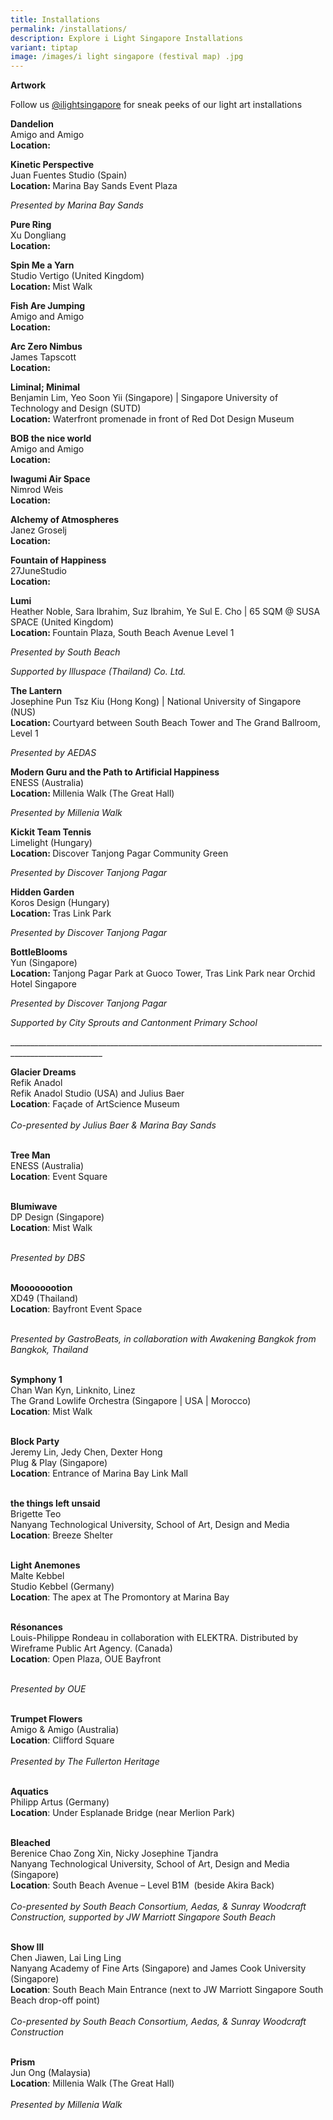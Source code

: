 ```yaml
---
title: Installations
permalink: /installations/
description: Explore i Light Singapore Installations
variant: tiptap
image: /images/i light singapore (festival map) .jpg
---
```

<p><strong>Artwork</strong>
</p>
<p>Follow us <a href="https://www.instagram.com/ilightsingapore/" rel="noopener noreferrer nofollow" target="_blank">@ilightsingapore</a> for
sneak peeks of our light art&nbsp;installations</p>
<p><strong>Dandelion</strong> 
<br>Amigo and Amigo
<br><strong>Location:</strong>
</p>
<p></p>
<p><strong>Kinetic Perspective</strong> 
<br>Juan Fuentes Studio (Spain)
<br><strong>Location: </strong>Marina Bay Sands Event Plaza</p>
<p><em>Presented by Marina Bay Sands</em>
</p>
<p><strong>Pure Ring</strong> 
<br>Xu Dongliang
<br><strong>Location:</strong>
</p>
<p><strong>Spin Me a Yarn</strong> 
<br>Studio Vertigo (United Kingdom)
<br><strong>Location: </strong>Mist Walk</p>
<p><strong>Fish Are Jumping</strong> 
<br>Amigo and Amigo
<br><strong>Location:</strong>
</p>
<p><strong>Arc Zero Nimbus</strong> 
<br>James Tapscott
<br><strong>Location:</strong>
</p>
<p><strong>Liminal; Minimal</strong> 
<br>Benjamin Lim, Yeo Soon Yii (Singapore) | Singapore University of Technology
and Design (SUTD)
<br><strong>Location:</strong> Waterfront promenade in front of Red Dot Design
Museum</p>
<p><strong>BOB the nice world</strong> 
<br>Amigo and Amigo
<br><strong>Location:</strong>
</p>
<p><strong>Iwagumi Air Space</strong> 
<br>Nimrod Weis
<br><strong>Location:</strong>
</p>
<p><strong>Alchemy of Atmospheres</strong> 
<br>Janez Groselj
<br><strong>Location:</strong>
</p>
<p><strong>Fountain of Happiness</strong> 
<br>27JuneStudio
<br><strong>Location:</strong>
</p>
<p><strong>Lumi</strong> 
<br>Heather Noble, Sara Ibrahim, Suz Ibrahim, Ye Sul E. Cho | 65 SQM @ SUSA
SPACE (United Kingdom)
<br><strong>Location: </strong>Fountain Plaza, South Beach Avenue Level 1</p>
<p><em>Presented by South Beach</em>
</p>
<p><em>Supported by Illuspace (Thailand) Co. Ltd.</em>
</p>
<p><strong>The Lantern</strong> 
<br>Josephine Pun Tsz Kiu (Hong Kong) | National University of Singapore (NUS)
<br><strong>Location: </strong>Courtyard between South Beach Tower and The
Grand Ballroom, Level 1</p>
<p><em>Presented by AEDAS</em>
</p>
<p><strong>Modern Guru and the Path to Artificial Happiness</strong> 
<br>ENESS (Australia)
<br><strong>Location: </strong>Millenia Walk (The Great Hall)</p>
<p><em>Presented by Millenia Walk</em>
</p>
<p><strong>Kickit Team Tennis</strong> 
<br>Limelight (Hungary)
<br><strong>Location: </strong>Discover Tanjong Pagar Community Green</p>
<p><em>Presented by Discover Tanjong Pagar</em>
</p>
<p><strong>Hidden Garden</strong> 
<br>Koros Design (Hungary)
<br><strong>Location: </strong>Tras Link Park</p>
<p><em>Presented by Discover Tanjong Pagar</em>
</p>
<p><strong>BottleBlooms</strong> 
<br>Yun (Singapore)
<br><strong>Location: </strong>Tanjong Pagar Park at Guoco Tower, Tras Link
Park near Orchid Hotel Singapore</p>
<p><em>Presented by Discover Tanjong Pagar</em>
</p>
<p><em>Supported by City Sprouts and Cantonment Primary School</em>
</p>
<p></p>
<p>_____________________________________________________________________________________________________</p>
<p><strong>Glacier Dreams </strong>
<br>Refik Anadol
<br>Refik Anadol Studio (USA) and Julius Baer
<br><strong>Location</strong>: Façade of ArtScience Museum
<br>
<br><em>Co-presented by Julius Baer &amp; Marina Bay Sands</em> 
<br>
<br>
</p>
<p><strong>Tree Man </strong>
<br>ENESS (Australia)
<br><strong>Location</strong>: Event Square
<br>
<br>
</p>
<p><strong>Blumiwave</strong> 
<br>DP Design (Singapore)
<br><strong>Location</strong>: Mist Walk
<br>
<br>
</p>
<p><em>Presented by DBS</em> 
<br>
<br>
</p>
<p><strong>Moooooootion</strong> 
<br>XD49 (Thailand)
<br><strong>Location</strong>: Bayfront Event Space
<br>
<br>
</p>
<p><em>Presented by&nbsp;GastroBeats, in collaboration with Awakening Bangkok from Bangkok, Thailand</em> 
<br>
<br>
</p>
<p><strong>Symphony 1 </strong>
<br>Chan Wan Kyn,&nbsp;Linknito,&nbsp;Linez
<br>The Grand Lowlife Orchestra (Singapore | USA | Morocco)
<br><strong>Location</strong>: Mist Walk
<br>
<br>
</p>
<p><strong>Block Party</strong> 
<br>Jeremy Lin, Jedy Chen, Dexter Hong&nbsp;
<br>Plug &amp; Play (Singapore)
<br><strong>Location</strong>: Entrance of Marina Bay Link Mall
<br>
<br>
</p>
<p><strong>the things left unsaid</strong> 
<br>Brigette Teo
<br>Nanyang Technological University, School of Art, Design and Media
<br><strong>Location</strong>: Breeze Shelter
<br>
<br>
</p>
<p><strong>Light Anemones</strong> 
<br>Malte&nbsp;Kebbel&nbsp;
<br>Studio&nbsp;Kebbel&nbsp;(Germany)
<br><strong>Location</strong>: The apex at The Promontory at Marina Bay
<br>
<br>
</p>
<p><strong>Résonances</strong> 
<br>Louis-Philippe Rondeau in collaboration with ELEKTRA. Distributed by Wireframe
Public Art Agency. (Canada)
<br><strong>Location</strong>: Open Plaza, OUE Bayfront
<br>
<br>
</p>
<p><em>Presented by OUE</em> 
<br>
<br>
</p>
<p><strong>Trumpet Flowers</strong> 
<br>Amigo &amp; Amigo (Australia)
<br><strong>Location</strong>: Clifford Square
<br>
<br><em>Presented by The Fullerton Heritage</em> 
<br>
<br>
</p>
<p><strong>Aquatics </strong>
<br>Philipp Artus (Germany)
<br><strong>Location</strong>: Under Esplanade Bridge (near Merlion Park)
<br>
<br>
</p>
<p><strong>Bleached</strong> 
<br>Berenice Chao Zong Xin, Nicky Josephine Tjandra
<br>Nanyang Technological University, School of Art, Design and Media (Singapore)
<br><strong>Location</strong>: South Beach Avenue – Level B1M&nbsp; (beside
Akira Back)
<br>
<br><em>Co-presented by South Beach Consortium, Aedas, &amp; Sunray Woodcraft Construction, supported by JW Marriott Singapore South Beach</em> 
<br>
<br>
</p>
<p><strong>Show III</strong> 
<br>Chen Jiawen, Lai Ling Ling
<br>Nanyang Academy of Fine Arts (Singapore) and James Cook University (Singapore)
<br><strong>Location</strong>: South Beach Main Entrance (next to JW Marriott
Singapore South Beach drop-off point)
<br>
<br><em>Co-presented by South Beach Consortium, Aedas, &amp; Sunray Woodcraft Construction</em> 
<br>
<br>
</p>
<p><strong>Prism</strong> 
<br>Jun Ong (Malaysia)
<br><strong>Location</strong>: Millenia Walk (The Great Hall)
<br>
<br><em>Presented by Millenia Walk</em> 
<br>
<br>
</p>
<p></p>
